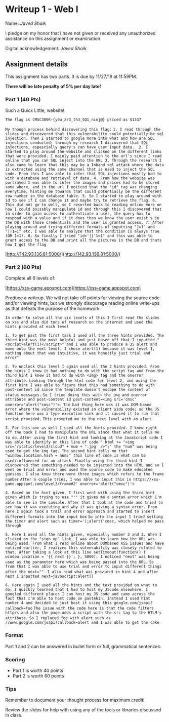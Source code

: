 # Writeup 1 - Web I

Name: *Javed Shaik*

I pledge on my honor that I have not given or received any unauthorized assistance on this assignment or examination.

Digital acknowledgement: *Javed Shaik*


## Assignment details
This assignment has two parts. It is due by 11/27/19 at 11:59PM.

**There will be late penalty of 5% per day late!**

### Part 1 (40 Pts)

Such a Quick Little, website!


`The flag is CMSC389R-{y0u_ar3_th3_SQ1_ninj@} priced as $1337`

`My though process behind discovering this flag:`
`1. I read through the slides and discovered that this vulnerability could potentially be sql injection. Then I started to google more into what and how are SQL injections conducted; through my research I discovered that SQL injections, espescially query's can have user input data. 
2. I started to play around the website and clicked on the different links that were provided. I mainly paid attention to the url's since I read online that you can SQL inject into the URL
3. Through the research I also came to learn that this may be a Inband sql attack where the data is extracted using the same channel that is used to inject the SQL code. From this I was able to infer that SQL injections mostly had to with a database and retrieval of data.
4. From how the website was portrayed I was able to infer the images and prices had to be stored some where, and in the url I noticed that the "id" tag was changing everytime, hinting me towards that could potentially be the different row number in the database table.
5. So I started to play around with id to see if I can change it and maybe try to retrieve the flag.
6. This did not go to well, so I resorted back to reading online more on how I could poissbly manipulate id and through this I discovered that in order to gain access to authenticate a user, the query has to respond with a value and if it does then we know the user exist's in the DB with those credentials and the user is granted access.
7. After playing around and trying different formats of inputting "1=1" and "||1=1" etc, I was able to analyze that the condition is always true (OR 1=1).
8. So finally I tried "id='||'1=1" and this was able to grant access to the DB and print all the pictures in the DB and thats how I got the flag`

[http://142.93.136.81:5000/](http://142.93.136.81:5000/)

### Part 2 (60 Pts)
Complete all 6 levels of:

[https://xss-game.appspot.com](https://xss-game.appspot.com)

Produce a writeup. We will not take off points for viewing the source code and/or viewing hints, but we strongly discourage reading online write-ups as that defeats the purpose of the homework.

`In order to solve all the six levels of this I first read the slides on xss and also did tons of research on the internet and used the hints provided at each level`

`1. To get past the first task I used all the three hints provided. The third hint was the most helpful and just based off that I inputted "<script>alert(1)</script>" and I was able to produce a JS alert and move onto the next level. I chose alert(1) because it was level 1, nothing about that was intuitive, it was honestly just trial and error"`

`2. To unclock this level I again used all the 3 hints provided. From the hints I knew it had nothing to do with the script tag and from the third hint I knew it had to do with <img> tag and the onerror attribute.`
`Looking through the html code for level 2, and using the first hint I was able to figure that this had something to do with post-content id since the template doesn't escape the content of status messages.`
`So I tried doing this with the img and onerror attribute and post-content id post-content=<img src='cmsc' onerror='alert("cmsc")'>.`
`The bad thing here was it was DOM-based error where the vulnerability existed in client side code; so the JS function here was a type execution sink and it caused it to run that script provided.`
`This prompted me to the next level with an alert`

`3. For this one as well I used all the hints provided. I knew right off the back I had to manipulate the URL since that what it tells me to do.`
`After using the first hint and looking at the JavaScript code I was able to identify on this line of code " html += "<img src='/static/level3/cloud" + num + ".jpg' />";" the "num" was being used to get the img tag. The second hint tells me that "window.location.hash = num;" this line of code is what can be used/influenced for an attack.`
`Finally using the third hint I discovered that something needed to be injected into the HTML and so I went on trial and error and used the source code to make educated guesses. I also knew there were three images which refers to the frame number`
`After a couple tries, I was able to input this in https://xss-game.appspot.com/level3/frame#2' onerror='alert("cmsc")'>`

`4. Based on the hint given, I first went with using the third hint given which is trying to use "'" it gives me a syntax error which I'm able to see in the console.`
`After that I took at the code and tried to see how it was executing and why it was giving a syntax error. From here I again took a trail and error approach and started to insert different formats into the input box`
`So into the input I tried setting the timer and alert such as timer=');alert('cmsc, which helped me pass through`

`5. Here I used all the hints given, especially number 2 and 3. When I clicked on the "sign up" link, I was able to learn how the URL was being used. From what I read online about DOMbased XSS issues and have noticed earlier, I realized this vulnerability was closely related to that. After taking a look at this line setTimeout(function() { window.location = '{{ next }}'; }, 5000); I noticed "next" was being used as the parameter here which was being passed into the URL.`
`So from that I was able to use trial and error to input different things after the next="".`
`I also read what was provided in hint 4 and after next I inputted next=javascript:alert()`

`6. Here again I used all the hints and the text provided on what to do; I quickly learned that I had to host my JScode elsewhere. I googled different places I can host my JS code and came across the fact that I'm able to host code on pastebin. Instead I used hint number 4 and decided to just host it using this google.com/jsapi?callback=foo`
`The issue with the code here is that the code filters http/s and also the page adds a script with the src tag to the HTLM's attribute.`
`So I replaced foo with alert such as //www.google.com/jsapi?callback=alert and I was able to get the cake`

### Format

Part 1 and 2 can be answered in bullet form or full, grammatical sentences.

### Scoring

* Part 1 is worth 40 points
* Part 2 is worth 60 points

### Tips

Remember to document your thought process for maximum credit!

Review the slides for help with using any of the tools or libraries discussed in
class.
